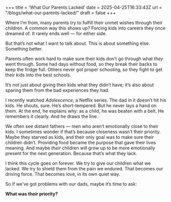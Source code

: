 +++
title = 'What Our Parents Lacked'
date = 2025-04-25T16:33:43Z
url = "/blogs/what-our-parents-lacked/"
draft = false
+++

Where I’m from, many parents try to fulfill their unmet wishes through their children. A common way this shows up? Forcing kids into careers they once dreamed of. It rarely ends well — for either side.

But that’s not what I want to talk about. This is about something else. Something better.

Parents often work hard to make sure their kids don’t go through what *they* went through. Some had days without food, so they break their backs to keep the fridge full. Others never got proper schooling, so they fight to get their kids into the best schools.

It’s not just about giving their kids what they didn’t have; it’s also about sparing them from the bad experiences they had.

I recently watched *Adolescence*, a Netflix series. The dad in it doesn’t hit his kids. He shouts, sure. He’s short-tempered. But he never lays a hand on them. At the end, he explains why: as a child, he was beaten with a belt. He remembers it clearly. And he draws the line.

We often see distant fathers — men who aren’t emotionally close to their kids. I sometimes wonder if that’s because closeness wasn’t their priority. Maybe they starved as kids, and their only goal was to make sure their children didn’t. Providing food became the purpose that gave their lives meaning. And maybe *their* children will grow up to be more emotionally present for the next generation. Because that’s what they lack.

I think this cycle goes on forever. We try to give our children what we lacked. We try to shield them from the pain we endured. That becomes our driving force. That becomes love, in its own quiet way.

So if we’ve got problems with our dads, maybe it’s time to ask:

**What was their priority?**